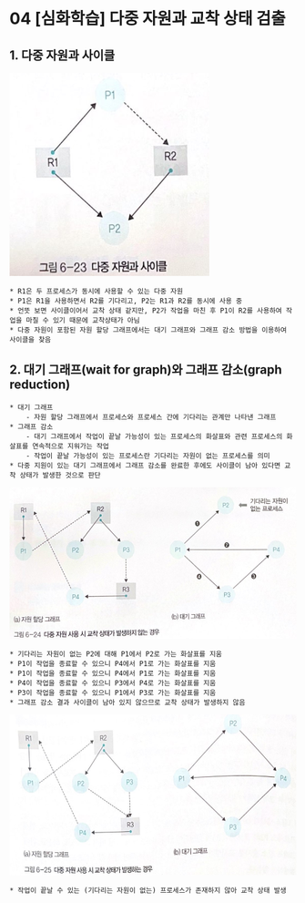 # 04 [심화학습] 다중 자원과 교착 상태 검출

## 1. 다중 자원과 사이클
<img alt="다중지원과 사이클 이미지" src="./images/dead1.PNG">

    * R1은 두 프로세스가 동시에 사용할 수 있는 다중 자원
    * P1은 R1을 사용하면서 R2를 기다리고, P2는 R1과 R2를 동시에 사용 중
    * 언뜻 보면 사이클이어서 교착 상태 같지만, P2가 작업을 마친 후 P1이 R2를 사용하여 작업을 마칠 수 있기 때문에 교착상태가 아님
    * 다중 자원이 포함된 자원 할당 그래프에서는 대기 그래프와 그래프 감소 방법을 이용하여 사이클을 찾음

## 2. 대기 그래프(wait for graph)와 그래프 감소(graph reduction)
    * 대기 그래프 
        - 자원 할당 그래프에서 프로세스와 프로세스 간에 기다리는 관계만 나타낸 그래프
    * 그래프 감소 
        - 대기 그래프에서 작업이 끝날 가능성이 있는 프로세스의 화살표와 관련 프로세스의 화살표를 연속적으로 지워가는 작업
        - 작업이 끝날 가능성이 있는 프로세스란 기다리는 자원이 없는 프로세스를 의미
    * 다중 지원이 있는 대기 그래프에서 그래프 감소를 완료한 후에도 사이클이 남아 있다면 교착 상태가 발생한 것으로 판단

<img alt="다중지원 사용시 교착 상태가 발생하지 않는 경우 이미지" src="./images/dead2.PNG">

    * 기다리는 자원이 없는 P2에 대해 P1에서 P2로 가는 화살표를 지움
    * P1이 작업을 종료할 수 있으니 P4에서 P1로 가는 화살표를 지움 
    * P1이 작업을 종료할 수 있으니 P4에서 P1로 가는 화살표를 지움
    * P4이 작업을 종료할 수 있으니 P3에서 P4로 가는 화살표를 지움
    * P3이 작업을 종료할 수 있으니 P1에서 P3로 가는 화살표를 지움
    * 그래프 감소 결과 사이클이 남아 있지 않으므로 교착 상태가 발생하지 않음

<img alt="다중지원 사용시 교착 상태가 발생하는 경우 이미지" src="./images/dead3.PNG">
    
    * 작업이 끝날 수 있는 (기다리는 자원이 없는) 프로세스가 존재하지 않아 교착 상태 발생
